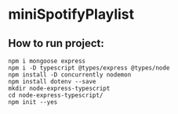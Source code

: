 # miniSpotifyPlaylist

## How to run project:
```
npm i mongoose express
npm i -D typescript @types/express @types/node
npm install -D concurrently nodemon
npm install dotenv --save
mkdir node-express-typescript
cd node-express-typescript/
npm init --yes
```
